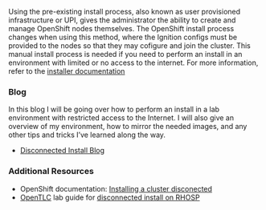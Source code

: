 
Using the pre-existing install process, also known as user provisioned infrastructure or UPI, gives the administrator the ability to create and manage OpenShift nodes themselves.  The OpenShift install process changes when using this method, where the Ignition configs must be provided to the nodes so that they may cofigure and join the cluster. This manual install process is needed if you need to perform an install in an environment with limited or no access to the internet.  For more information, refer to the [installer documentation](https://docs.openshift.com/container-platform/4.2/installing/install_config/installing-restricted-networks-preparations.html)

### Blog

In this blog I will be going over how to perform an install in a lab environment with restricted access to the Internet.  I will also give an overview of my environment, how to mirror the needed images, and any other tips and tricks I’ve learned along the way.

* [Disconnected Install Blog](https://blog.openshift.com/openshift-4-2-disconnected-install/)


### Additional Resources

* OpenShift documentation: [Installing a cluster disconected](https://docs.openshift.com/container-platform/4.2/installing/install_config/installing-restricted-networks-preparations.html)
* [OpenTLC](https://labs.opentlc.com/catalog/explorer) lab guide for [disconnected install on RHOSP](http://ocp4-advanded-infra-8080-app-gpte-nstephan-slides.apps.shared.na.openshift.opentlc.com/03_Installation/03_1_OpenShift_UPI_Offline_Solution_Lab.html)
